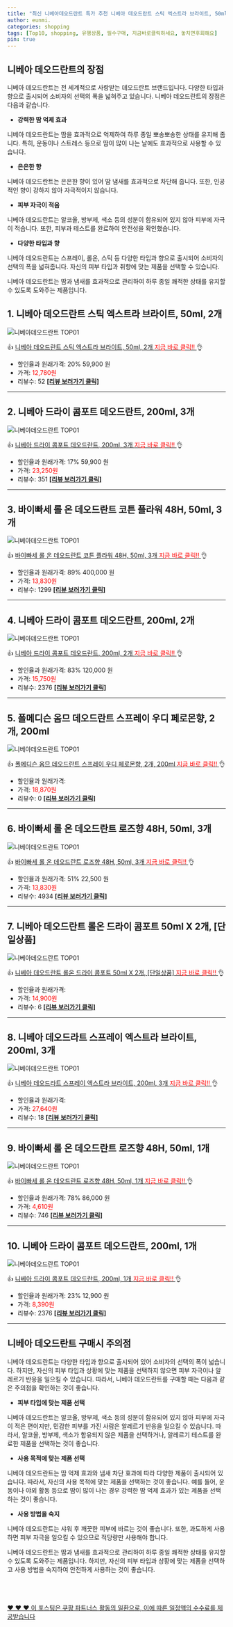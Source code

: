 ```yaml
---
title: "최신 니베아데오드란트 특가 추천 니베아 데오드란트 스틱 엑스트라 브라이트, 50ml, 2개 비교 장점"
author: eunmi.
categories: shopping
tags: [Top10, shopping, 유행상품, 필수구매, 지금바로클릭하세요, 놓치면후회해요]
pin: true
---
```

## 니베아 데오드란트의 장점

니베아 데오드란트는 전 세계적으로 사랑받는 데오드란트 브랜드입니다. 다양한 타입과 향으로 출시되어 소비자의 선택의 폭을 넓혀주고 있습니다. 니베아 데오드란트의 장점은 다음과 같습니다.

* **강력한 땀 억제 효과**

니베아 데오드란트는 땀을 효과적으로 억제하여 하루 종일 뽀송뽀송한 상태를 유지해 줍니다. 특히, 운동이나 스트레스 등으로 땀이 많이 나는 날에도 효과적으로 사용할 수 있습니다.

* **은은한 향**

니베아 데오드란트는 은은한 향이 있어 땀 냄새를 효과적으로 차단해 줍니다. 또한, 인공적인 향이 강하지 않아 자극적이지 않습니다.

* **피부 자극이 적음**

니베아 데오드란트는 알코올, 방부제, 색소 등의 성분이 함유되어 있지 않아 피부에 자극이 적습니다. 또한, 피부과 테스트를 완료하여 안전성을 확인했습니다.

* **다양한 타입과 향**

니베아 데오드란트는 스프레이, 롤온, 스틱 등 다양한 타입과 향으로 출시되어 소비자의 선택의 폭을 넓혀줍니다. 자신의 피부 타입과 취향에 맞는 제품을 선택할 수 있습니다.

니베아 데오드란트는 땀과 냄새를 효과적으로 관리하여 하루 종일 쾌적한 상태를 유지할 수 있도록 도와주는 제품입니다.

   

## 1. 니베아 데오드란트 스틱 엑스트라 브라이트, 50ml, 2개

![니베아데오드란트 TOP01](https://thumbnail6.coupangcdn.com/thumbnails/remote/230x230ex/image/retail/images/2023/05/09/11/8/202b01f2-5b1d-4ff5-a030-b2958acf7712.jpg)


👍 [니베아 데오드란트 스틱 엑스트라 브라이트, 50ml, 2개 <font color=red> 지금 바로 클릭!! </font> ](https://link.coupang.com/re/AFFSDP?lptag=AF3617701&subid=GithubCoopas&pageKey=7260279185&traceid=V0-153&itemId=18785957978&vendorItemId=85914002740) 👌 


- 할인율과 원래가격: 20%  59,900   원
- 가격: <span style='color:red'>12,780원</span>
- 리뷰수: 52  [**[리뷰 보러가기 클릭]**](https://link.coupang.com/re/AFFSDP?lptag=AF3617701&subid=GithubCoopas&pageKey=7260279185&traceid=V0-153&itemId=18785957978&vendorItemId=85914002740)

---


   

## 2. 니베아 드라이 콤포트 데오드란트, 200ml, 3개

![니베아데오드란트 TOP01](https://thumbnail8.coupangcdn.com/thumbnails/remote/230x230ex/image/retail/images/1155391413744686-0ed8d5c5-6790-4b40-b8a0-ddc790a50a6f.jpg)


👍 [니베아 드라이 콤포트 데오드란트, 200ml, 3개 <font color=red> 지금 바로 클릭!! </font> ](https://link.coupang.com/re/AFFSDP?lptag=AF3617701&subid=GithubCoopas&pageKey=48454&traceid=V0-153&itemId=633367579&vendorItemId=85006378145) 👌 


- 할인율과 원래가격: 17%  59,900   원
- 가격: <span style='color:red'>23,250원</span>
- 리뷰수: 351  [**[리뷰 보러가기 클릭]**](https://link.coupang.com/re/AFFSDP?lptag=AF3617701&subid=GithubCoopas&pageKey=48454&traceid=V0-153&itemId=633367579&vendorItemId=85006378145)

---


   

## 3. 바이빠세 롤 온 데오드란트 코튼 플라워 48H, 50ml, 3개

![니베아데오드란트 TOP01](https://thumbnail9.coupangcdn.com/thumbnails/remote/230x230ex/image/retail/images/378a13f1-4a0f-4871-93c2-c6d1151ab6298195673547900840593.png)


👍 [바이빠세 롤 온 데오드란트 코튼 플라워 48H, 50ml, 3개 <font color=red> 지금 바로 클릭!! </font> ](https://link.coupang.com/re/AFFSDP?lptag=AF3617701&subid=GithubCoopas&pageKey=7503709269&traceid=V0-153&itemId=19714380853&vendorItemId=86818675703) 👌 


- 할인율과 원래가격: 89%  400,000   원
- 가격: <span style='color:red'>13,830원</span>
- 리뷰수: 1299  [**[리뷰 보러가기 클릭]**](https://link.coupang.com/re/AFFSDP?lptag=AF3617701&subid=GithubCoopas&pageKey=7503709269&traceid=V0-153&itemId=19714380853&vendorItemId=86818675703)

---


   

## 4. 니베아 드라이 콤포트 데오드란트, 200ml, 2개

![니베아데오드란트 TOP01](https://thumbnail6.coupangcdn.com/thumbnails/remote/230x230ex/image/retail/images/078e078b-11a8-4ca9-85d3-6decbde0dce13019012711526324594.png)


👍 [니베아 드라이 콤포트 데오드란트, 200ml, 2개 <font color=red> 지금 바로 클릭!! </font> ](https://link.coupang.com/re/AFFSDP?lptag=AF3617701&subid=GithubCoopas&pageKey=48454&traceid=V0-153&itemId=73982489&vendorItemId=85322690345) 👌 


- 할인율과 원래가격: 83%  120,000   원
- 가격: <span style='color:red'>15,750원</span>
- 리뷰수: 2376  [**[리뷰 보러가기 클릭]**](https://link.coupang.com/re/AFFSDP?lptag=AF3617701&subid=GithubCoopas&pageKey=48454&traceid=V0-153&itemId=73982489&vendorItemId=85322690345)

---


   

## 5. 폴메디슨 옴므 데오드란트 스프레이 우디 페로몬향, 2개, 200ml

![니베아데오드란트 TOP01](https://thumbnail9.coupangcdn.com/thumbnails/remote/230x230ex/image/retail/images/7810462110894932-cc05fe75-1192-4b09-a475-5f358dd32089.jpg)


👍 [폴메디슨 옴므 데오드란트 스프레이 우디 페로몬향, 2개, 200ml <font color=red> 지금 바로 클릭!! </font> ](https://link.coupang.com/re/AFFSDP?lptag=AF3617701&subid=GithubCoopas&pageKey=7352218151&traceid=V0-153&itemId=18626934922&vendorItemId=71810349811) 👌 


- 할인율과 원래가격: 
- 가격: <span style='color:red'>18,870원</span>
- 리뷰수: 0  [**[리뷰 보러가기 클릭]**](https://link.coupang.com/re/AFFSDP?lptag=AF3617701&subid=GithubCoopas&pageKey=7352218151&traceid=V0-153&itemId=18626934922&vendorItemId=71810349811)

---


   

## 6. 바이빠세 롤 온 데오드란트 로즈향 48H, 50ml, 3개

![니베아데오드란트 TOP01](https://thumbnail9.coupangcdn.com/thumbnails/remote/230x230ex/image/retail/images/a0fb96b4-b468-447d-aeac-8d295dad23eb2636499231273134827.png)


👍 [바이빠세 롤 온 데오드란트 로즈향 48H, 50ml, 3개 <font color=red> 지금 바로 클릭!! </font> ](https://link.coupang.com/re/AFFSDP?lptag=AF3617701&subid=GithubCoopas&pageKey=7417987855&traceid=V0-153&itemId=19714386515&vendorItemId=86818681958) 👌 


- 할인율과 원래가격: 51%  22,500   원
- 가격: <span style='color:red'>13,830원</span>
- 리뷰수: 4934  [**[리뷰 보러가기 클릭]**](https://link.coupang.com/re/AFFSDP?lptag=AF3617701&subid=GithubCoopas&pageKey=7417987855&traceid=V0-153&itemId=19714386515&vendorItemId=86818681958)

---


   

## 7. 니베아 데오드란트 롤온 드라이 콤포트 50ml X 2개, [단일상품]

![니베아데오드란트 TOP01](https://thumbnail10.coupangcdn.com/thumbnails/remote/230x230ex/image/vendor_inventory/77ea/747168b77818d59eb908d5b89dae3b8490b398e361616c8488502e86531f.jpg)


👍 [니베아 데오드란트 롤온 드라이 콤포트 50ml X 2개, [단일상품] <font color=red> 지금 바로 클릭!! </font> ](https://link.coupang.com/re/AFFSDP?lptag=AF3617701&subid=GithubCoopas&pageKey=6780480614&traceid=V0-153&itemId=15943051522&vendorItemId=87171914348) 👌 


- 할인율과 원래가격: 
- 가격: <span style='color:red'>14,900원</span>
- 리뷰수: 6  [**[리뷰 보러가기 클릭]**](https://link.coupang.com/re/AFFSDP?lptag=AF3617701&subid=GithubCoopas&pageKey=6780480614&traceid=V0-153&itemId=15943051522&vendorItemId=87171914348)

---


   

## 8. 니베아 데오드라트 스프레이 엑스트라 브라이트, 200ml, 3개

![니베아데오드란트 TOP01](https://thumbnail6.coupangcdn.com/thumbnails/remote/230x230ex/image/vendor_inventory/87c9/91572e2fd17b5c5d2070e5ef76fa32b0e3eb44da20e7830dcb60389265ae.jpg)


👍 [니베아 데오드라트 스프레이 엑스트라 브라이트, 200ml, 3개 <font color=red> 지금 바로 클릭!! </font> ](https://link.coupang.com/re/AFFSDP?lptag=AF3617701&subid=GithubCoopas&pageKey=7417865307&traceid=V0-153&itemId=19235530991&vendorItemId=87573838360) 👌 


- 할인율과 원래가격: 
- 가격: <span style='color:red'>27,640원</span>
- 리뷰수: 18  [**[리뷰 보러가기 클릭]**](https://link.coupang.com/re/AFFSDP?lptag=AF3617701&subid=GithubCoopas&pageKey=7417865307&traceid=V0-153&itemId=19235530991&vendorItemId=87573838360)

---


   

## 9. 바이빠세 롤 온 데오드란트 로즈향 48H, 50ml, 1개

![니베아데오드란트 TOP01](https://thumbnail10.coupangcdn.com/thumbnails/remote/230x230ex/image/retail/images/2023/08/01/15/1/b8c8799f-d03a-4e52-9a89-0a3a15679055.jpg)


👍 [바이빠세 롤 온 데오드란트 로즈향 48H, 50ml, 1개 <font color=red> 지금 바로 클릭!! </font> ](https://link.coupang.com/re/AFFSDP?lptag=AF3617701&subid=GithubCoopas&pageKey=7417987855&traceid=V0-153&itemId=19231241669&vendorItemId=86753016127) 👌 


- 할인율과 원래가격: 78%  86,000   원
- 가격: <span style='color:red'>4,610원</span>
- 리뷰수: 746  [**[리뷰 보러가기 클릭]**](https://link.coupang.com/re/AFFSDP?lptag=AF3617701&subid=GithubCoopas&pageKey=7417987855&traceid=V0-153&itemId=19231241669&vendorItemId=86753016127)

---


   

## 10. 니베아 드라이 콤포트 데오드란트, 200ml, 1개

![니베아데오드란트 TOP01](https://thumbnail6.coupangcdn.com/thumbnails/remote/230x230ex/image/retail/images/8921038498144385-135636e5-c708-4b03-b0c0-9f3ac0b5077e.jpg)


👍 [니베아 드라이 콤포트 데오드란트, 200ml, 1개 <font color=red> 지금 바로 클릭!! </font> ](https://link.coupang.com/re/AFFSDP?lptag=AF3617701&subid=GithubCoopas&pageKey=48454&traceid=V0-153&itemId=117875&vendorItemId=3000062357) 👌 


- 할인율과 원래가격: 23%  12,900   원
- 가격: <span style='color:red'>8,390원</span>
- 리뷰수: 2376  [**[리뷰 보러가기 클릭]**](https://link.coupang.com/re/AFFSDP?lptag=AF3617701&subid=GithubCoopas&pageKey=48454&traceid=V0-153&itemId=117875&vendorItemId=3000062357)

---
## 니베아 데오드란트 구매시 주의점

니베아 데오드란트는 다양한 타입과 향으로 출시되어 있어 소비자의 선택의 폭이 넓습니다. 하지만, 자신의 피부 타입과 상황에 맞는 제품을 선택하지 않으면 피부 자극이나 알레르기 반응을 일으킬 수 있습니다. 따라서, 니베아 데오드란트를 구매할 때는 다음과 같은 주의점을 확인하는 것이 좋습니다.

* **피부 타입에 맞는 제품 선택**

니베아 데오드란트는 알코올, 방부제, 색소 등의 성분이 함유되어 있지 않아 피부에 자극이 적은 편이지만, 민감한 피부를 가진 사람은 알레르기 반응을 일으킬 수 있습니다. 따라서, 알코올, 방부제, 색소가 함유되지 않은 제품을 선택하거나, 알레르기 테스트를 완료한 제품을 선택하는 것이 좋습니다.

* **사용 목적에 맞는 제품 선택**

니베아 데오드란트는 땀 억제 효과와 냄새 차단 효과에 따라 다양한 제품이 출시되어 있습니다. 따라서, 자신의 사용 목적에 맞는 제품을 선택하는 것이 좋습니다. 예를 들어, 운동이나 야외 활동 등으로 땀이 많이 나는 경우 강력한 땀 억제 효과가 있는 제품을 선택하는 것이 좋습니다.

* **사용 방법을 숙지**

니베아 데오드란트는 샤워 후 깨끗한 피부에 바르는 것이 좋습니다. 또한, 과도하게 사용하면 피부 자극을 일으킬 수 있으므로 적당량만 사용해야 합니다.

니베아 데오드란트는 땀과 냄새를 효과적으로 관리하여 하루 종일 쾌적한 상태를 유지할 수 있도록 도와주는 제품입니다. 하지만, 자신의 피부 타입과 상황에 맞는 제품을 선택하고 사용 방법을 숙지하여 안전하게 사용하는 것이 좋습니다.<br><br><br><br><br> [ ❤ ❤ ❤ 이 포스팅은 쿠팡 파트너스 활동의 일환으로, 이에 따른 일정액의 수수료를 제공받습니다](https://link.coupang.com/a/bcEFyh)